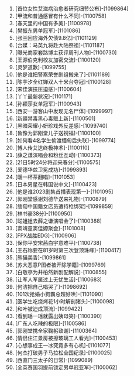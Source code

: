 
1. [首位女性艾滋病治愈者研究细节公布]-[1099864]
1. [甲流和普通感冒有什么不同]-[1100758]
1. [春天里的中国有多美]-[1100978]
1. [樊振东男单冠军]-[1101086]
1. [张兰回应海外欠债9.8亿]-[1101129]
1. [台媒：马英九将赴大陆祭祖]-[1101187]
1. [曝光商家套路博主获评周刊人物]-[1100730]
1. [王源伯克利校友加密交流]-[1100120]
1. [灵梦道歉]-[1099755]
1. [他是谁把警察荣誉剧组搬来了]-[1101189]
1. [陈芋汐全红婵双人十米台夺冠]-[1100128]
1. [宋佳演技压迫感]-[1100604]
1. [丫丫最新状况]-[1101171]
1. [孙颖莎女单冠军]-[1100943]
1. [西安一游客山中发现无名尸体]-[1099997]
1. [新疆禁毒黑心毒贩上新]-[1100501]
1. [黑暗荣耀小妍珍戏外反差感]-[1099740]
1. [鲁豫为郭刚堂儿子送祝福]-[1100100]
1. [如何看4名学生偷渡缅甸后失联]-[1099774]
1. [博人传艾达终极神术]-[1100110]
1. [薛之谦演唱会和粉丝互动]-[1100373]
1. [21日5时24分将迎来春分]-[1100575]
1. [爱德华兹卫冕成功]-[1099893]
1. [暖一杯茶翻唱]-[1101053]
1. [日本男星在韩国说中文]-[1100423]
1. [他是谁2023剧集首播表现第一]-[1101095]
1. [郭刚堂感谢刘德华送来礼物]-[1100879]
1. [缅甸中国籍女店员遭持枪绑架]-[1099859]
1. [林书豪38分]-[1100950]
1. [聪姐姐去薛之谦演唱会了]-[1100388]
1. [窦靖童窦佳嫄聚会]-[1101008]
1. [FPX战胜EDG]-[1100906]
1. [保你平安宋茜白宇意难平]-[1100738]
1. [王石称要在81岁时第三次登顶珠峰]-[1100417]
1. [熊猫美香]-[1099861]
1. [苏大恶意P图者被开除学籍]-[1099769]
1. [白敬亭为井柏然新剧配解说]-[1100855]
1. [让军人军属过上无忧生活]-[1100683]
1. [何洁把自己唱哭了]-[1098692]
1. [101次抢婚小狗霸总超好哄]-[1101090]
1. [医学生吃烧烤花1小时解剖猪头]-[1100098]
1. [和叶被迫成顶流]-[1099422]
1. [看到瑶一瑶就露出姨母笑]-[1100390]
1. [广东人吃辣的极限]-[1100586]
1. [郭刚堂携全家鞠躬致谢]-[1100364]
1. [情侣住江景房被擦玻璃工人看光]-[1100453]
1. [心想事成王一冰究竟多有心机]-[1101077]
1. [何杰打破男子马拉松全国纪录]-[1100025]
1. [西直门三太子的日常]-[1099089]
1. [全英赛国羽提前锁定男单冠亚军]-[1100062]